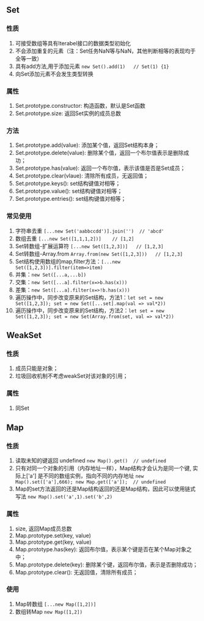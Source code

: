 <!--
 * @version: 0.0.1
 * @Author: lixingjuan <xingjuan.li@hand-china.com>
 * @Date: 2020-01-16 10:02:19
 * @copyright: Copyright (c) 2019, Hand
 -->
## Set 
### 性质
1. 可接受数组等具有Iterabel接口的数据类型初始化
2. 不会添加重复的元素（注：Set任务NaN等与NaN，其他判断相等的表现均于全等一致）
3. 具有add方法,用于添加元素 `new Set().add(1)   // Set(1) {1}`
4. 向Set添加元素不会发生类型转换

### 属性
1. Set.prototype.constructor: 构造函数，默认是Set函数
2. Set.prototype.size: 返回Set实例的成员总数

### 方法
1. Set.prototype.add(value): 添加某个值，返回Set结构本身；
2. Set.prototype.delete(value): 删除某个值，返回一个布尔值表示是删除成功；
3. Set.prototype.has(value): 返回一个布尔值，表示该值是否是Set成员；
4. Set.prototype.clear(vlaue): 清除所有成员，无返回值；
5. Set.prototype.keys(): set结构键值对相等；
6. Set.prototype.value(): set结构键值对相等；
7. Set.prototype.entries(): set结构键值对相等；

### 常见使用
1. 字符串去重 `[...new Set('aabbccdd')].join('')  // 'abcd'`
2. 数组去重 `[...new Set([1,1,1,2])]    // [1,2] `
3. Set转数组-扩展运算符 `[...new Set([1,2,3])]   // [1,2,3]`
4. Set转数组-Array.from `Array.from(new Set([1,2,3]))   // [1,2,3]`
5. Set结构使用数组的map,filter方法：`[...new Set([1,2,3])].filter(item=>item)`
6. 并集：`new Set([...a,...b])`
7. 交集：`new Set([...a].filter(x=>b.has(x)))`
8. 差集：`new Set([...a].filter(x=>!b.has(x)))`
9. 遍历操作中，同步改变原来的Set结构，方法1：`let set = new Set([1,2,3]); set = new Set([...set].map(val => val*2))`
10. 遍历操作中，同步改变原来的Set结构，方法2：`let set = new Set([1,2,3]); set = new Set(Array.from(set, val => val*2))`

## WeakSet
### 性质
1. 成员只能是对象；
2. 垃圾回收机制不考虑weakSet对该对象的引用；

### 属性
1. 同Set

## Map
### 性质
1. 读取未知的键返回 undefined `new Map().get()  // undefined`
2. 只有对同一个对象的引用（内存地址一样），Map结构才会认为是同一个键, 实际上['a'] 是不同的数组实例，指向不同的内存地址
  `new Map().set(['a'],666); new Map.get(['a']);  // undefined`
3. Map的set方法返回的还是Map结构返回的还是Map结构，因此可以使用链式写法
   `new Map().set('a',1).set('b',2)`

### 属性
1. size, 返回Map成员总数
2. Map.prototype.set(key, value)
3. Map.prototype.get(key, value)
4. Map.prototype.has(key): 返回布尔值，表示某个键是否在某个Map对象之中；
5. Map.prototype.delete(key): 删除某个键，返回布尔值，表示是否删除成功；
6. Map.prototype.clear(): 无返回值，清除所有成员；

### 使用
1. Map转数组 `[...new Map([1,2])]`
2. 数组转Map `new Map([1,2])`